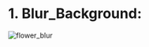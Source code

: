 # 1. Blur_Background:

  ![flower_blur](https://user-images.githubusercontent.com/83409092/186668801-e93a8076-47d5-450d-8107-4afe616f4ecd.jpg)
